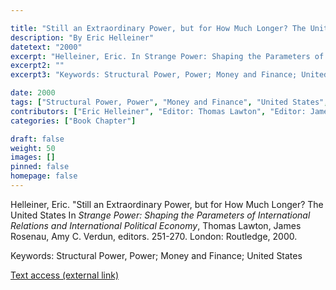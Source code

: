 ```yaml
---

title: "Still an Extraordinary Power, but for How Much Longer? The United States in World Finance"
description: "By Eric Helleiner"
datetext: "2000"
excerpt: "Helleiner, Eric. In Strange Power: Shaping the Parameters of International Relations and International Political Economy, Thomas Lawton, James Rosenau, Amy C. Verdun, editors. 251-270. London: Routledge, 2000."
excerpt2: ""
excerpt3: "Keywords: Structural Power, Power; Money and Finance; United States"

date: 2000
tags: ["Structural Power, Power", "Money and Finance", "United States", "Strange-Influenced Works", "2000's"]
contributors: ["Eric Helleiner", "Editor: Thomas Lawton", "Editor: James Rosenau", "Editor: Amy C. Verdun"]
categories: ["Book Chapter"]

draft: false
weight: 50
images: []
pinned: false
homepage: false
---
```


Helleiner, Eric. "Still an Extraordinary Power, but for How Much Longer? The United States In *Strange Power: Shaping the Parameters of International Relations and International Political Economy*, Thomas Lawton, James Rosenau, Amy C. Verdun, editors. 251-270. London: Routledge, 2000.

Keywords: Structural Power, Power; Money and Finance; United States

[Text access (external link)](https://www.worldcat.org/title/1022846081)
